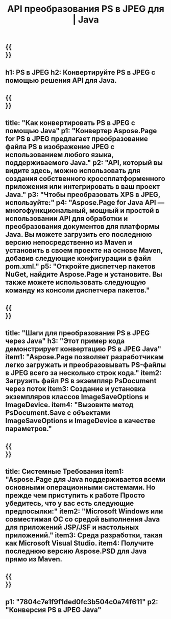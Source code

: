 ﻿---
translation: true
template: /_templates/_conversion-child-java.md
title: API преобразования PS в JPEG для | Java
url: /java/conversion/ps-to-jpeg/
description: Пример кода преобразования Java для формата PS в файл JPEG. Используйте этот пример кода для преобразования PS в JPEG в любом веб-приложении или приложении для рабочего стола на основе Java.
informat: PS
outformat: JPEG
otherformats: XPS EPS
---

{{<section banner>}}
---
h1: PS в JPEG
h2: Конвертируйте PS в JPEG с помощью решения API для Java.
---

{{<section overview>}}
---
title: "Как конвертировать PS в JPEG с помощью Java"
p1: "Конвертер Aspose.Page for PS в JPEG предлагает преобразование файла PS в изображение JPEG с использованием любого языка, поддерживаемого Java."
p2: "API, который вы видите здесь, можно использовать для создания собственного кроссплатформенного приложения или интегрировать в ваш проект Java."
p3: "Чтобы преобразовать XPS в JPEG, используйте:"
p4: "Aspose.Page for Java API — многофункциональный, мощный и простой в использовании API для обработки и преобразования документов для платформы Java. Вы можете загрузить его последнюю версию непосредственно из Maven и установить в своем проекте на основе Maven, добавив следующие конфигурации в файл pom.xml."
p5: "Откройте диспетчер пакетов NuGet, найдите Aspose.Page и установите. Вы также можете использовать следующую команду из консоли диспетчера пакетов."
---

{{<section feature1>}}
---
title: "Шаги для преобразования PS в JPEG через Java"
h3: "Этот пример кода демонстрирует конвертацию PS в JPEG Java"
item1: "Aspose.Page позволяет разработчикам легко загружать и преобразовывать PS-файлы в JPEG всего за несколько строк кода."
item2: Загрузить файл PS в экземпляр PsDocument через поток
item3: Создание и установка экземпляров классов ImageSaveOptions и ImageDevice.
item4: "Вызовите метод PsDocument.Save с объектами ImageSaveOptions и ImageDevice в качестве параметров."
---

{{<section feature2>}}
---
title: Системные Требования
item1: "Aspose.Page для Java поддерживается всеми основными операционными системами. Но прежде чем приступить к работе Просто убедитесь, что у вас есть следующие предпосылки:"
item2: "Microsoft Windows или совместимая ОС со средой выполнения Java для приложений JSP/JSF и настольных приложений."
item3: Среда разработки, такая как Microsoft Visual Studio.
item4: Получите последнюю версию Aspose.PSD для Java прямо из Maven.
---

{{<section gist>}}
---
p1: "7804c7e1f9f1ded0fc3b504c0a74f611"
p2: "Конверсия PS в JPEG Java"
---
